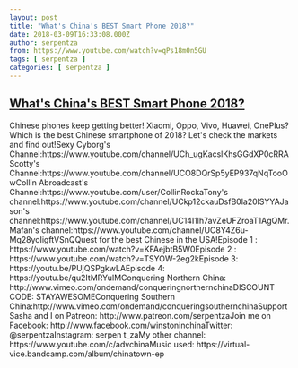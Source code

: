 ```yaml
---
layout: post
title: "What's China's BEST Smart Phone 2018?"
date: 2018-03-09T16:33:08.000Z
author: serpentza
from: https://www.youtube.com/watch?v=qPs18m0n5GU
tags: [ serpentza ]
categories: [ serpentza ]
---
```

<!--1520613188000-->
[What's China's BEST Smart Phone 2018?](https://www.youtube.com/watch?v=qPs18m0n5GU)
------

<div>
Chinese phones keep getting better! Xiaomi, Oppo, Vivo, Huawei, OnePlus? Which is the best Chinese smartphone of 2018? Let's check the markets and find out!Sexy Cyborg's Channel:https://www.youtube.com/channel/UCh_ugKacslKhsGGdXP0cRRAScotty's Channel:https://www.youtube.com/channel/UCO8DQrSp5yEP937qNqTooOwCollin Abroadcast's Channel:https://www.youtube.com/user/CollinRockaTony's channel:https://www.youtube.com/channel/UCkp12ckauDsfB0la20lSYYAJason's channel:https://www.youtube.com/channel/UC14I1lh7avZeUFZroaT1AgQMr. Mafan's channel:https://www.youtube.com/channel/UC8Y4Z6u-Mq28yoIigftVSnQQuest for the best Chinese in the USA!Episode 1 : https://www.youtube.com/watch?v=KFAejbtB5W0Episode 2 : https://www.youtube.com/watch?v=TSYOW-2eg2kEpisode 3: https://youtu.be/PUjQSPgkwLAEpisode 4: https://youtu.be/qu2ItMRYuIMConquering Northern China: http://www.vimeo.com/ondemand/conqueringnorthernchinaDISCOUNT CODE: STAYAWESOMEConquering Southern China:http://www.vimeo.com/ondemand/conqueringsouthernchinaSupport Sasha and I on Patreon: http://www.patreon.com/serpentzaJoin me on Facebook: http://www.facebook.com/winstoninchinaTwitter: @serpentzaInstagram: serpen t_zaMy other channel: https://www.youtube.com/c/advchinaMusic used: https://virtual-vice.bandcamp.com/album/chinatown-ep
</div>
